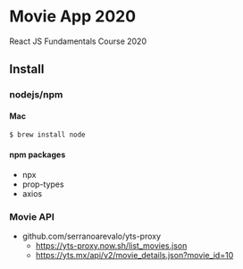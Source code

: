 # Movie App 2020

React JS Fundamentals Course 2020

## Install
### nodejs/npm
#### Mac
```
$ brew install node
```
#### npm packages
* npx
* prop-types
* axios

### Movie API
* github.com/serranoarevalo/yts-proxy
  * https://yts-proxy.now.sh/list_movies.json
  * https://yts.mx/api/v2/movie_details.json?movie_id=10
